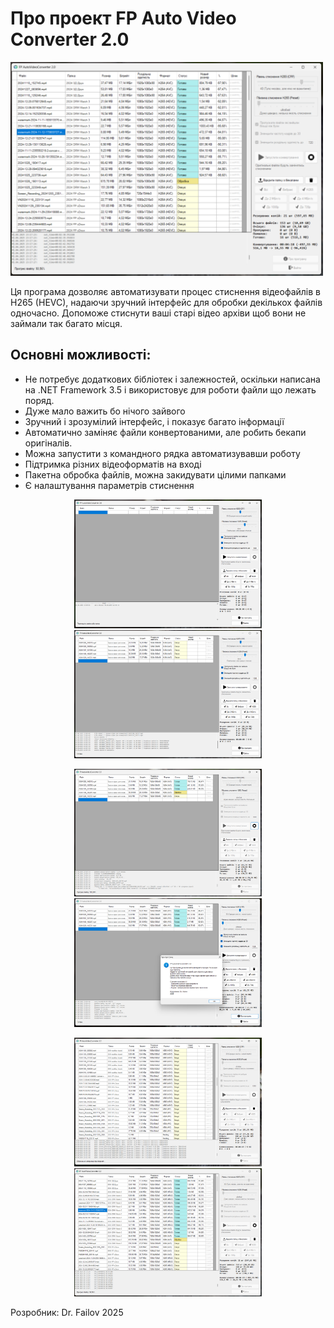 # Про проект FP Auto Video Converter 2.0

<img src="Screenshots/Screenshot 2025-04-01 231732.png" width="500"/>

Ця програма дозволяє автоматизувати процес стиснення відеофайлів в H265 (HEVC),
надаючи зручний інтерфейс для обробки декількох файлів одночасно.
Допоможе стиснути ваші старі відео архіви щоб вони не займали так багато місця.

## Основні можливості:
- Не потребує додаткових бібліотек і залежностей, оскільки написана на .NET Framework 3.5 і використовує для роботи файли що лежать поряд.
- Дуже мало важить бо нічого зайвого
- Зручний і зрозумілий інтерфейс, і показує багато інформації
- Автоматично заміняє файли конвертованими, але робить бекапи оригіналів.
- Можна запустити з командного рядка автоматизувавши роботу
- Підтримка різних відеоформатів на вході
- Пакетна обробка файлів, можна закидувати цілими папками
- Є налаштування параметрів стиснення


<p align="center">
<img src="Screenshots/Screenshot 2025-04-01 230913.png" width="300"/>
<img src="Screenshots/Screenshot 2025-04-01 230956.png" width="300"/>
</p>

<p align="center">
<img src="Screenshots/Screenshot 2025-04-01 231043.png" width="300"/>
<img src="Screenshots/Screenshot 2025-04-01 231119.png" width="300"/>
</p>

<p align="center">
<img src="Screenshots/Screenshot 2025-04-01 231214.png" width="300"/>
<img src="Screenshots/Screenshot 2025-04-01 231732.png" width="300"/>
</p>


Розробник: Dr. Failov
2025

